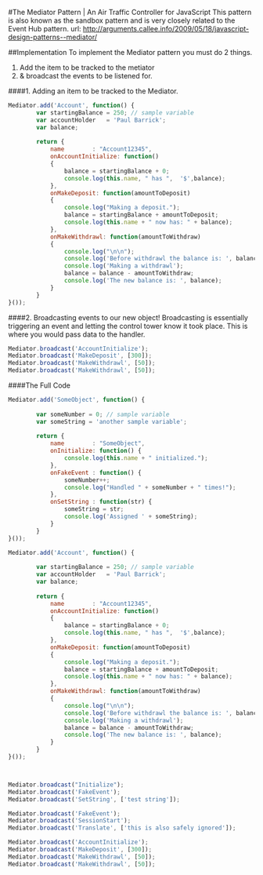 #The Mediator Pattern | An Air Traffic Controller for JavaScript 
This pattern is also known as the sandbox pattern and is very closely related to the Event Hub pattern. 
url: http://arguments.callee.info/2009/05/18/javascript-design-patterns--mediator/

##Implementation 
To implement the Mediator pattern you must do 2 things. 

1. Add the item to be tracked to the metiator 
2. & broadcast the events to be listened for.

####1. Adding an item to be tracked to the Mediator. 
```js
Mediator.add('Account', function() {        
        var startingBalance = 250; // sample variable
        var accountHolder   = 'Paul Barrick';
        var balance;
        
        return {
            name        : "Account12345",
            onAccountInitialize: function() 
            {
                balance = startingBalance + 0;
                console.log(this.name, " has ",  '$',balance);
            },
            onMakeDeposit: function(amountToDeposit) 
            {
                console.log("Making a deposit.");
                balance = startingBalance + amountToDeposit;
                console.log(this.name + " now has: " + balance);
            },
            onMakeWithdrawl: function(amountToWithdraw) 
            {
                console.log("\n\n");
                console.log('Before withdrawl the balance is: ', balance);
                console.log('Making a withdrawl');
                balance = balance - amountToWithdraw;
                console.log('The new balance is: ', balance);
            }
        }
}());
```

####2. Broadcasting events to our new object! 
Broadcasting is essentially triggering an event and letting the control tower know it took place. 
This is where you would pass data to the handler. 

```js
Mediator.broadcast('AccountInitialize');                 
Mediator.broadcast('MakeDeposit', [300]);
Mediator.broadcast('MakeWithdrawl', [50]);
Mediator.broadcast('MakeWithdrawl', [50]);
````

####The Full Code 
```js
Mediator.add('SomeObject', function() {
        
        var someNumber = 0; // sample variable
        var someString = 'another sample variable';
        
        return {
            name        : "SomeObject",
            onInitialize: function() {
                console.log(this.name + " initialized.");
            },
            onFakeEvent : function() {
                someNumber++;
                console.log("Handled " + someNumber + " times!");
            },
            onSetString : function(str) {
                someString = str;
                console.log('Assigned ' + someString);
            }
        }
}());

Mediator.add('Account', function() {
        
        var startingBalance = 250; // sample variable
        var accountHolder   = 'Paul Barrick';
        var balance;
        
        return {
            name        : "Account12345",
            onAccountInitialize: function() 
            {
                balance = startingBalance + 0;
                console.log(this.name, " has ",  '$',balance);
            },
            onMakeDeposit: function(amountToDeposit) 
            {
                console.log("Making a deposit.");
                balance = startingBalance + amountToDeposit;
                console.log(this.name + " now has: " + balance);
            },
            onMakeWithdrawl: function(amountToWithdraw) 
            {
                console.log("\n\n");
                console.log('Before withdrawl the balance is: ', balance);
                console.log('Making a withdrawl');
                balance = balance - amountToWithdraw;
                console.log('The new balance is: ', balance);
            }
        }
}());



Mediator.broadcast("Initialize");                
Mediator.broadcast('FakeEvent');                 
Mediator.broadcast('SetString', ['test string']);

Mediator.broadcast('FakeEvent');                 
Mediator.broadcast('SessionStart');              
Mediator.broadcast('Translate', ['this is also safely ignored']);

Mediator.broadcast('AccountInitialize');                 
Mediator.broadcast('MakeDeposit', [300]);
Mediator.broadcast('MakeWithdrawl', [50]);
Mediator.broadcast('MakeWithdrawl', [50]);
```